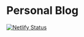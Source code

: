 # Personal Blog
[![Netlify Status](https://api.netlify.com/api/v1/badges/f5bc842a-9ea9-4fb0-a0fe-c0ae4d54006b/deploy-status)](https://app.netlify.com/sites/prof-thiagooliveira/deploys)

